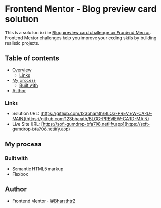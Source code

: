 # Frontend Mentor - Blog preview card solution

This is a solution to the [Blog preview card challenge on Frontend Mentor](https://www.frontendmentor.io/challenges/blog-preview-card-ckPaj01IcS). Frontend Mentor challenges help you improve your coding skills by building realistic projects. 

## Table of contents

- [Overview](#overview)
  - [Links](#links)
- [My process](#my-process)
  - [Built with](#built-with)
- [Author](#author)

### Links

- Solution URL: [https://github.com/123bharath/BLOG-PREVIEW-CARD-MAIN](https://github.com/123bharath/BLOG-PREVIEW-CARD-MAIN)
- Live Site URL: [https://soft-gumdrop-bfa708.netlify.app](https://soft-gumdrop-bfa708.netlify.app)

## My process

### Built with

- Semantic HTML5 markup
- Flexbox

## Author

- Frontend Mentor - [@Bharathtr2](https://www.frontendmentor.io/profile/Bharathtr2)